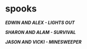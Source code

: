 # spooks
**_EDWIN AND ALEX - LIGHTS OUT_**

**_SHARON AND ALAM - SURVIVAL_**

**_JASON AND VICKI - MINESWEEPER_**
